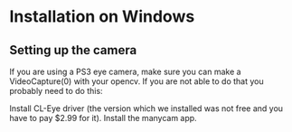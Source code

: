 # Installation on Windows

## Setting up the camera
If you are using a PS3 eye camera, make sure you can make a VideoCapture(0) 
with your opencv. If you are not able to do that you probably need to do this:

Install CL-Eye driver (the version which we installed was not free and you have to pay $2.99 for it).
Install the manycam app. 
